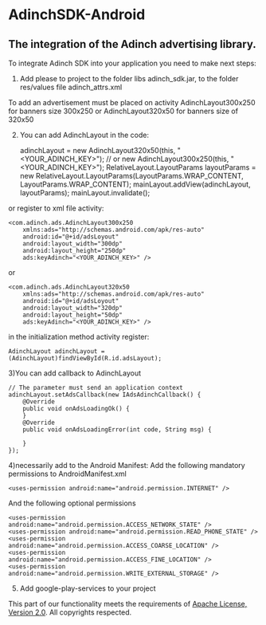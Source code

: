 AdinchSDK-Android
=================

The integration of the Adinch advertising library.
-----------------

To integrate Adinch SDK into your application you need to make next steps:


1) Add please to project to the folder libs adinch_sdk.jar, to the folder res/values file adinch_attrs.xml

To add an advertisement must be placed on activity AdinchLayout300x250 for banners size 300x250 or AdinchLayout320x50 for banners  size of 320x50

2) You can add AdinchLayout in the code:

    adinchLayout = new AdinchLayout320x50(this, "<YOUR_ADINCH_KEY>"); // or  new AdinchLayout300x250(this, "<YOUR_ADINCH_KEY>");
    RelativeLayout.LayoutParams layoutParams = new RelativeLayout.LayoutParams(LayoutParams.WRAP_CONTENT, LayoutParams.WRAP_CONTENT);
    mainLayout.addView(adinchLayout, layoutParams);
    mainLayout.invalidate();
    
or register to xml file activity:

    <com.adinch.ads.AdinchLayout300x250 
        xmlns:ads="http://schemas.android.com/apk/res-auto"
        android:id="@+id/adsLoyout"
        android:layout_width="300dp"
        android:layout_height="250dp"     
        ads:keyAdinch="<YOUR_ADINCH_KEY>" />
or

    <com.adinch.ads.AdinchLayout320x50 
        xmlns:ads="http://schemas.android.com/apk/res-auto"
        android:id="@+id/adsLoyout"
        android:layout_width="320dp"
        android:layout_height="50dp"      
        ads:keyAdinch="<YOUR_ADINCH_KEY>" />

in the initialization method activity register:

    AdinchLayout adinchLayout = (AdinchLayout)findViewById(R.id.adsLayout);
    
3)You can add callback to AdinchLayout

    // The parameter must send an application context
    adinchLayout.setAdsCallback(new IAdsAdinchCallback() {
        @Override
        public void onAdsLoadingOk() {
        }
        @Override
        public void onAdsLoadingError(int code, String msg) {
            
        }
    });
4)necessarily add to the Android Manifest:
  Add the following mandatory permissions to AndroidManifest.xml

    <uses-permission android:name="android.permission.INTERNET" />
  And the following optional permissions

    <uses-permission android:name="android.permission.ACCESS_NETWORK_STATE" />
    <uses-permission android:name="android.permission.READ_PHONE_STATE" />
    <uses-permission android:name="android.permission.ACCESS_COARSE_LOCATION" />
    <uses-permission android:name="android.permission.ACCESS_FINE_LOCATION" />
    <uses-permission android:name="android.permission.WRITE_EXTERNAL_STORAGE" />
  
5) Add google-play-services to your project
    
   

This part of our functionality meets the requirements of <a href=http://www.apache.org/licenses/LICENSE-2.0.html>Apache License, Version 2.0</a>. All copyrights respected.

